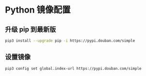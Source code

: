 # Python 镜像配置

## 升级 pip 到最新版

```bash
pip3 install --upgrade pip -i https://pypi.douban.com/simple
```

## 设置镜像

```bash
pip3 config set global.index-url https://pypi.douban.com/simple
```
